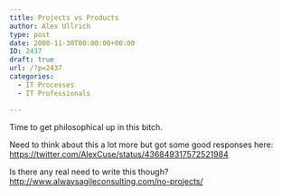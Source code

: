 ```yaml
---
title: Projects vs Products
author: Alex Ullrich
type: post
date: 2000-11-30T00:00:00+00:00
ID: 2437
draft: true
url: /?p=2437
categories:
  - IT Processes
  - IT Professionals

---
```

Time to get philosophical up in this bitch.

Need to think about this a lot more but got some good responses here: https://twitter.com/AlexCuse/status/436849317572521984

Is there any real need to write this though? http://www.alwaysagileconsulting.com/no-projects/